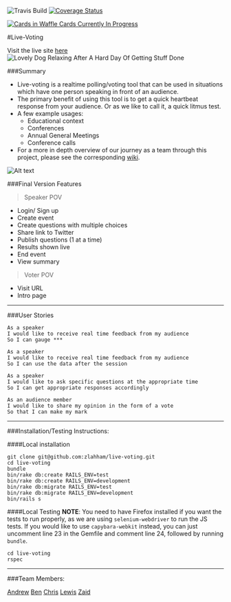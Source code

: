 
![Travis Build](https://travis-ci.org/zlahham/live-voting.svg)
[![Coverage Status](https://coveralls.io/repos/zlahham/live-voting/badge.svg?branch=master&service=github)](https://coveralls.io/github/zlahham/live-voting?branch=master)

[![Cards in Waffle Cards Currently In Progress](https://badge.waffle.io/zlahham/live-voting.png?label=In%20Progress&title=In%20Progress)](https://waffle.io/zlahham/live-voting)

#Live-Voting

Visit the live site [here](http://live-voting.herokuapp.com/)
![Lovely Dog Relaxing After A Hard Day Of Getting Stuff Done](https://pbs.twimg.com/profile_images/2352976474/821r2dpq9gt8m1nwgy5r_400x400.png)

###Summary

- Live-voting is a realtime polling/voting tool that can be used in situations which have one person speaking in front of an audience.
- The primary benefit of using this tool is to get a quick heartbeat response from your audience. Or as we like to call it, a quick litmus test.
- A few example usages:
	- Educational context
	- Conferences
	- Annual General Meetings
	- Conference calls
- For a more in depth overview of our journey as a team through this project, please see the corresponding [wiki](https://github.com/zlahham/live-voting/wiki).

![Alt text](./charts_page.png)

###Final Version Features

>Speaker POV
- Login/ Sign up
- Create event
- Create questions with multiple choices
- Share link to Twitter
- Publish questions (1 at a time)
- Results shown live
- End event
- View summary

>Voter POV
- Visit URL
- Intro page

---

###User Stories

```
As a speaker
I would like to receive real time feedback from my audience
So I can gauge ***
```
```
As a speaker
I would like to receive real time feedback from my audience
So I can use the data after the session
```
```
As a speaker
I would like to ask specific questions at the appropriate time
So I can get appropriate responses accordingly
```
```
As an audience member
I would like to share my opinion in the form of a vote
So that I can make my mark
```
---
###Installation/Testing Instructions:

####Local installation
```
git clone git@github.com:zlahham/live-voting.git
cd live-voting
bundle
bin/rake db:create RAILS_ENV=test
bin/rake db:create RAILS_ENV=development
bin/rake db:migrate RAILS_ENV=test
bin/rake db:migrate RAILS_ENV=development
bin/rails s
```

####Local Testing
**NOTE**: You need to have Firefox installed if you want the tests to run properly, as we are using `selenium-webdriver` to run the JS tests. If you would like to use `capybara-webkit` instead, you can just uncomment line 23 in the Gemfile and comment line 24, followed by running `bundle`.
```
cd live-voting
rspec
```


---
###Team Members:

[Andrew](https://github.com/Yorkshireman)
[Ben](https://github.com/benhawker)
[Chris](https://github.com/christopheralcock)
[Lewis](https://github.com/ljones140)
[Zaid](https://github.com/zlahham)


<!--
You need to include this hidden file at /config/initializers/pusher.rb
```
Pusher.app_id = ENV['VOTING_PUSHER_APP_ID']
Pusher.key =  ENV['VOTING_PUSHER_KEY']
Pusher.secret = ENV['VOTING_PUSHER_SECRET']
``` -->
